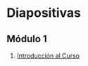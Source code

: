 # Diapositivas

## Módulo 1

1. [Introducción al Curso](https://docs.google.com/presentation/d/1nHqE7FjWPzfL8O5P-HTOrhR0DregVPnrHPQsnWv4JYA/pub?start=false&loop=false&delayms=60000)
